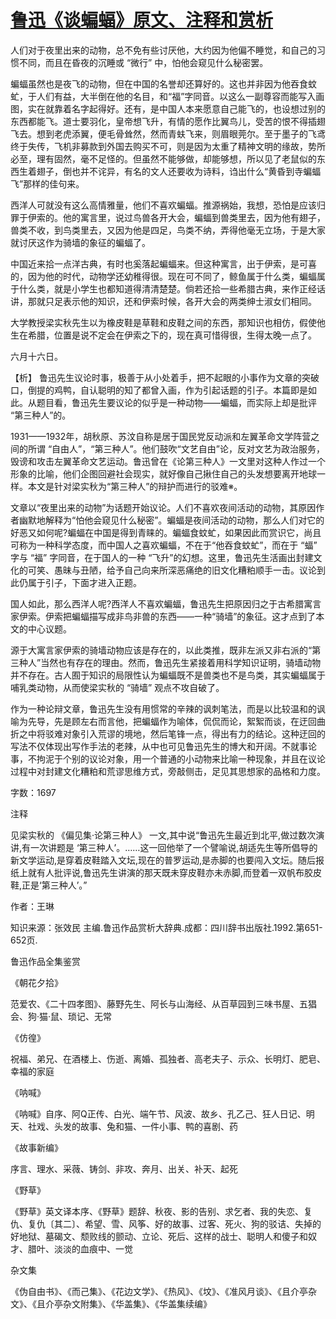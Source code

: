 # [鲁迅《谈蝙蝠》原文、注释和赏析](https://www.vrrw.net/wx/9685.html)

人们对于夜里出来的动物，总不免有些讨厌他，大约因为他偏不睡觉，和自己的习惯不同，而且在昏夜的沉睡或 “微行” 中，怕他会窥见什么秘密罢。

蝙蝠虽然也是夜飞的动物，但在中国的名誉却还算好的。这也并非因为他吞食蚊虻，于人们有益，大半倒在他的名目，和“福”字同音。以这么一副尊容而能写入画图，实在就靠着名字起得好。还有，是中国人本来愿意自己能飞的，也设想过别的东西都能飞。道士要羽化，皇帝想飞升，有情的愿作比翼鸟儿，受苦的恨不得插翅飞去。想到老虎添翼，便毛骨耸然，然而青蚨飞来，则眉眼莞尔。至于墨子的飞鸢终于失传，飞机非募款到外国去购买不可，则是因为太重了精神文明的缘故，势所必至，理有固然，毫不足怪的。但虽然不能够做，却能够想，所以见了老鼠似的东西生着翅子，倒也并不诧异，有名的文人还要收为诗料，诌出什么“黄昏到寺蝙蝠飞”那样的佳句来。

西洋人可就没有这么高情雅量，他们不喜欢蝙蝠。推源祸始，我想，恐怕是应该归罪于伊索的。他的寓言里，说过鸟兽各开大会，蝙蝠到兽类里去，因为他有翅子，兽类不收，到鸟类里去，又因为他是四足，鸟类不纳，弄得他毫无立场，于是大家就讨厌这作为骑墙的象征的蝙蝠了。

中国近来拾一点洋古典，有时也奚落起蝙蝠来。但这种寓言，出于伊索，是可喜的，因为他的时代，动物学还幼稚得很。现在可不同了，鲸鱼属于什么类，蝙蝠属于什么类，就是小学生也都知道得清清楚楚。倘若还拾一些希腊古典，来作正经话讲，那就只足表示他的知识，还和伊索时候，各开大会的两类绅士淑女们相同。

大学教授梁实秋先生以为橡皮鞋是草鞋和皮鞋之间的东西，那知识也相仿，假使他生在希腊，位置是说不定会在伊索之下的，现在真可惜得很，生得太晚一点了。

六月十六日。



【析】 鲁迅先生议论时事，极善于从小处着手，把不起眼的小事作为文章的突破口，倒提的鸡鸭，自认聪明的知了都曾入画，作为引起话题的引子。本篇即是如此。从题目看，鲁迅先生要议论的似乎是一种动物——蝙蝠，而实际上却是批评 “第三种人”的。

1931——1932年，胡秋原、苏汶自称是居于国民党反动派和左翼革命文学阵营之间的所谓 “自由人”，“第三种人”。他们鼓吹“文艺自由”论，反对文艺为政治服务，毁谤和攻击左翼革命文艺运动。鲁迅曾在《论第三种人》一文里对这种人作过一个形象的比喻，他们企图回避社会现实，就好像自己揪住自己的头发想要离开地球一样。本文是针对梁实秋为“第三种人”的辩护而进行的驳难※。

文章以“夜里出来的动物”为话题开始议论。人们不喜欢夜间活动的动物，其原因作者幽默地解释为“怕他会窥见什么秘密”。蝙蝠是夜间活动的动物，那么人们对它的好恶又如何呢?蝙蝠在中国是得到青睐的。蝙蝠食蚊虻，如果因此而赏识它，尚且可称为一种科学态度，而中国人之喜欢蝙蝠，不在于“他吞食蚊虻”，而在于 “蝠” 字与 “福” 字同音，在于国人的一种 “飞升”的幻想。这里，鲁迅先生活画出封建文化的可笑、愚昧与丑陋，给予自己向来所深恶痛绝的旧文化糟粕顺手一击。议论到此仍属于引子，下面才进入正题。

国人如此，那么西洋人呢?西洋人不喜欢蝙蝠，鲁迅先生把原因归之于古希腊寓言家伊索。伊索把蝙蝠描写成非鸟非兽的东西——一种“骑墙”的象征。这才点到了本文的中心议题。

源于大寓言家伊索的骑墙动物应该是存在的，以此类推，既非左派又非右派的“第三种人”当然也有存在的理由。然而，鲁迅先生紧接着用科学知识证明，骑墙动物并不存在。古人囿于知识的局限性认为蝙蝠既不是兽类也不是鸟类，其实蝙蝠属于哺乳类动物，从而使梁实秋的 “骑墙” 观点不攻自破了。

作为一种论辩文章，鲁迅先生没有用惯常的辛辣的讽刺笔法，而是以比较温和的讽喻为先导，先是顾左右而言他，把蝙蝠作为喻体，侃侃而论，絮絮而谈，在迂回曲折之中将驳难对象引入荒谬的境地，然后笔锋一点，得出有力的结论。这种迂回的写法不仅体现出写作手法的老辣，从中也可见鲁迅先生的博大和开阔。不就事论事，不拘泥于个别的议论对象，用一个普通的小动物来比喻一种现象，并且在议论过程中对封建文化糟粕和荒谬思维方式，旁敲侧击，足见其思想家的品格和力度。

字数：1697

注释

见梁实秋的 《偏见集·论第三种人》 一文,其中说“鲁迅先生最近到北平,做过数次演讲,有一次讲题是 ‘第三种人’。……这一回他举了一个譬喻说,胡适先生等所倡导的新文学运动,是穿着皮鞋踏入文坛,现在的普罗运动,是赤脚的也要闯入文坛。随后报纸上就有人批评说,鲁迅先生讲演的那天既未穿皮鞋亦未赤脚,而登着一双帆布胶皮鞋,正是‘第三种人’。”

作者：王琳

知识来源：张效民 主编.鲁迅作品赏析大辞典.成都：四川辞书出版社.1992.第651-652页.

鲁迅作品全集鉴赏

《朝花夕拾》

范爱农、《二十四孝图》、藤野先生、阿长与山海经、从百草园到三味书屋、五猖会、狗·猫·鼠、琐记、无常

《仿徨》

祝福、弟兄、在酒楼上、伤逝、离婚、孤独者、高老夫子、示众、长明灯、肥皂、幸福的家庭

《呐喊》

《呐喊》自序、阿Q正传、白光、端午节、风波、故乡、孔乙己、狂人日记、明天、社戏、头发的故事、兔和猫、一件小事、鸭的喜剧、药

《故事新编》

序言、理水、采薇、铸剑、非攻、奔月、出关、补天、起死

《野草》

《野草》英文译本序、《野草》题辞、秋夜、影的告别、求乞者、我的失恋、复仇、复仇〔其二〕、希望、雪、风筝、好的故事、过客、死火、狗的驳诘、失掉的好地狱、墓碣文、颓败线的颤动、立论、死后、这样的战士、聪明人和傻子和奴才、腊叶、淡淡的血痕中、一觉

杂文集

《伪自由书》、《而己集》、《花边文学》、《热风》、《坟》、《准风月谈》、《且介亭杂文》、《且介亭杂文附集》、《华盖集》、《华盖集续编》

